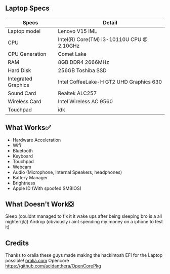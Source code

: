 ## Laptop Specs

| Specs | Detail                                                  |
| ------------------- | ------------------------------------------- |
| Laptop model      | Lenovo V15 IML     |
| CPU           | Intel(R) Core(TM) i3-10110U CPU @ 2.10GHz        |
| CPU Generation           | Comet Lake        |
| RAM              | 8GB DDR4 2666MHz              |
| Hard Disk           | 256GB Toshiba SSD                |
| Integrated Graphics | Intel CoffeeLake-H GT2 UHD Graphics 630                     |
| Sound Card          | Realtek ALC257                             |
| Wireless Card       | Intel Wireless AC 9560                        |
| Touchpad            | idk                               |

## What Works✅
- Hardware Acceleration
- Wifi
- Bluetooth
- Keyboard
- Touchpad
- Webcam
- Audio (Microphone, Internal Speakers, headphones)
- Battery Manager
- Brightness
- Apple ID (With spoofed SMBIOS)

## What Doesn't Work❎
Sleep (couldnt managed to fix it it wake ups after being sleeping bro is a all nighter(jk))
Airdrop (obviously i aint spending my money on a iphone to test it)

## Credits
Thanks to oralia these guys made making the hackintosh EFI for the Laptop possible! [oralia.com](https://olarila.com/)
Opencore https://github.com/acidanthera/OpenCorePkg
